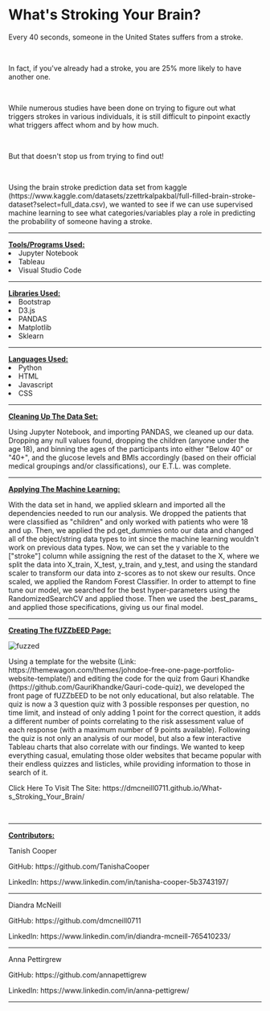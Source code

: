 # What's Stroking Your Brain?
<p>Every 40 seconds, someone in the United States suffers from a stroke. </p>
<br>
<p>In fact, if you've already had a stroke, you are 25% more likely to have another one. </p> 
<br>
<p>While numerous studies have been done on trying to figure out what triggers strokes in various individuals, it is still difficult to pinpoint exactly what triggers affect whom and by how much.</p>
<br>
<p>But that doesn't stop us from trying to find out!</p>
<br>
<p>Using the brain stroke prediction data set from kaggle (https://www.kaggle.com/datasets/zzettrkalpakbal/full-filled-brain-stroke-dataset?select=full_data.csv), we wanted to see if we can use supervised machine learning to see what categories/variables play a role in predicting the probability of someone having a stroke. </p>
<hr>
<b><u>Tools/Programs Used:</u></b>
<li>Jupyter Notebook</li>
<li>Tableau</li>
<li>Visual Studio Code</li>
<hr>
<b><u>Libraries Used:</u></b>
<li>Bootstrap</li>
<li>D3.js</li>
<li>PANDAS</li>
<li>Matplotlib</li>
<li>Sklearn</li>
<hr>
<b><u>Languages Used:</u></b>
<li>Python</li>
<li>HTML</li>
<li>Javascript</li>
<li>CSS</li>
<hr>
<u><b>Cleaning Up The Data Set:</b></u>
<p>Using Jupyter Notebook, and importing PANDAS, we cleaned up our data. Dropping any null values found, dropping the children (anyone under the age 18), and binning the ages of the participants into either "Below 40" or "40+", and the glucose levels and BMIs accordingly (based on their official medical groupings and/or classifications), our E.T.L. was complete. </p>
<hr>
<u><b>Applying The Machine Learning:</b></u>
<p>With the data set in hand, we applied sklearn and imported all the dependencies needed to run our analysis. We dropped the patients that were classified as "children" and only worked with patients who were 18 and up. Then, we applied the pd.get_dummies onto our data and changed all of the object/string data types to int since the machine learning wouldn't work on previous data types. Now, we can set the y variable to the ["stroke"] column while assigning the rest of the dataset to the X, where we split the data into X_train, X_test, y_train, and y_test, and using the standard scaler to transform our data into z-scores as to not skew our results. Once scaled, we applied the Random Forest Classifier. In order to attempt to fine tune our model, we searched for the best hyper-parameters using the RandomizedSearchCV and applied those. Then we used the .best_params_ and applied those specifications, giving us our final model. </p>
<hr>
<u><b>Creating The fUZZbEED Page:</b></u>

![fuzzed](https://user-images.githubusercontent.com/100710958/187311348-5f3f3510-6556-41cd-8050-bb0055325442.png)

<p> Using a template for the website (Link: https://themewagon.com/themes/johndoe-free-one-page-portfolio-website-template/) and editing the code for the quiz from Gauri Khandke (https://github.com/GauriKhandke/Gauri-code-quiz), we developed the front page of fUZZbEED to be not only educational, but also relatable. The quiz is now a 3 question quiz with 3 possible responses per question, no time limit, and instead of only adding 1 point for the correct question, it adds a different number of points correlating to the risk assessment value of each response (with a maximum number of 9 points available). Following the quiz is not only an analysis of our model, but also a few interactive Tableau charts that also correlate with our findings. We wanted to keep everything casual, emulating those older websites that became popular with their endless quizzes and listicles, while providing information to those in search of it.
</p>
<p> Click Here To Visit The Site: https://dmcneill0711.github.io/What-s_Stroking_Your_Brain/ </p>
<br>
<hr>
<u><b>Contributors:</b></u>
<p>Tanish Cooper</p>
<p>GitHub: https://github.com/TanishaCooper </p>
<p>LinkedIn: https://www.linkedin.com/in/tanisha-cooper-5b3743197/ </p>
<hr>
<p>Diandra McNeill</p>
<p>GitHub: https://github.com/dmcneill0711 </p>
<p>LinkedIn: https://www.linkedin.com/in/diandra-mcneill-765410233/ </p>
<hr>
<p>Anna Pettirgrew</p>
<p>GitHub: https://github.com/annapettigrew </p>
<p>LinkedIn: https://www.linkedin.com/in/anna-pettigrew/ </p>
<hr>
